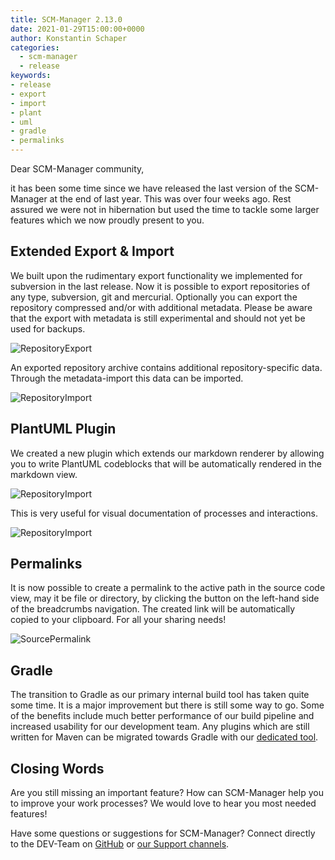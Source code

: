 ```yaml
---
title: SCM-Manager 2.13.0
date: 2021-01-29T15:00:00+0000
author: Konstantin Schaper
categories:
  - scm-manager
  - release
keywords:
- release
- export
- import
- plant
- uml
- gradle
- permalinks
---
```


Dear SCM-Manager community,

it has been some time since we have released the last version of the SCM-Manager at the end of last year.
This was over four weeks ago. Rest assured we were not in hibernation but used the time to tackle some larger features
which we now proudly present to you.

## Extended Export & Import

We built upon the rudimentary export functionality we implemented for subversion in the last release.
Now it is possible to export repositories of any type, subversion, git and mercurial.
Optionally you can export the repository compressed and/or with additional metadata.
Please be aware that the export with metadata is still experimental and should not yet be used for backups.

![RepositoryExport](assets/repository-settings-general-git.png)

An exported repository archive contains additional repository-specific data.
Through the metadata-import this data can be imported.

![RepositoryImport](assets/import-repository.png)

## PlantUML Plugin

We created a new plugin which extends our markdown renderer by allowing you
to write PlantUML codeblocks that will be automatically rendered in the markdown view.

![RepositoryImport](assets/PlantUML_Code.png)

This is very useful for visual documentation of processes and interactions.

![RepositoryImport](assets/PlantUML_Rendered.png)

## Permalinks

It is now possible to create a permalink to the active path in the source code view, may it be file or directory, by
clicking the button on the left-hand side of the breadcrumbs navigation. The created link will be automatically copied
to your clipboard. For all your sharing needs!

![SourcePermalink](assets/repository-code-sourcesView.png)

## Gradle

The transition to Gradle as our primary internal build tool has taken quite some time.
It is a major improvement but there is still some way to go.
Some of the benefits include much better performance of our build pipeline and
increased usability for our development team.
Any plugins which are still written for Maven can be migrated towards Gradle with our [dedicated tool](https://github.com/scm-manager/smp-maven-to-gradle).

## Closing Words

Are you still missing an important feature? How can SCM-Manager help you to improve your work processes? We would love to hear you most needed features!

Have some questions or suggestions for SCM-Manager? Connect directly to the DEV-Team on [GitHub](https://github.com/scm-manager/scm-manager/) or [our Support channels](https://www.scm-manager.org/support/).
